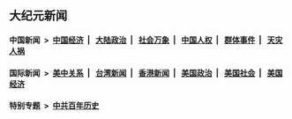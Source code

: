 ## 大纪元新闻

#### 中国新闻 &nbsp;>&nbsp; [中国经济](indexes/ncid283/README.md?05210845) &nbsp;| &nbsp; [大陆政治](indexes/ncid277/README.md?05210845) &nbsp;| &nbsp; [社会万象](indexes/ncid282/README.md?05210845) &nbsp;| &nbsp; [中国人权](indexes/ncid278/README.md?05210845) &nbsp;| &nbsp; [群体事件](indexes/ncid279/README.md?05210845) &nbsp;| &nbsp; [天灾人祸](indexes/ncid280/README.md?05210845)

#### 国际新闻 &nbsp;>&nbsp; [美中关系](indexes/nf1412576/README.md?05210845) &nbsp;| &nbsp; [台湾新闻](indexes/ncid1349361/README.md?05210845) &nbsp;| &nbsp; [香港新闻](indexes/ncid1349362/README.md?05210845) &nbsp;| &nbsp; [美国政治](indexes/ncid1078159/README.md?05210845) &nbsp;| &nbsp; [美国社会](indexes/ncid1078160/README.md?05210845) &nbsp;| &nbsp; [美国经济](indexes/ncid1078158/README.md?05210845)

#### 特别专题 &nbsp;>&nbsp; [中共百年历史](https://github.com/easy2view/epoch-special/blob/master/README.md?05210845)  
